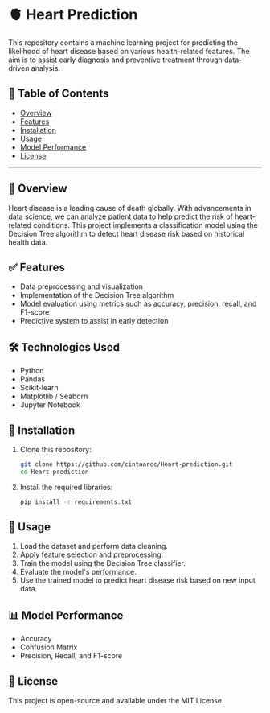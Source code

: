 # 🫀 Heart Prediction

This repository contains a machine learning project for predicting the likelihood of heart disease based on various health-related features. The aim is to assist early diagnosis and preventive treatment through data-driven analysis.

## 📌 Table of Contents
- [Overview](#-overview)
- [Features](#-features)
- [Installation](#-installation)
- [Usage](#-usage)
- [Model Performance](#-model-performance)
- [License](#-license)

---

## 🧠 Overview
Heart disease is a leading cause of death globally. With advancements in data science, we can analyze patient data to help predict the risk of heart-related conditions. This project implements a classification model using the Decision Tree algorithm to detect heart disease risk based on historical health data.

## ✅ Features
- Data preprocessing and visualization
- Implementation of the Decision Tree algorithm
- Model evaluation using metrics such as accuracy, precision, recall, and F1-score
- Predictive system to assist in early detection

## 🛠️ Technologies Used
- Python
- Pandas
- Scikit-learn
- Matplotlib / Seaborn
- Jupyter Notebook

## 🧾 Installation

1. Clone this repository:
   ```bash
   git clone https://github.com/cintaarcc/Heart-prediction.git
   cd Heart-prediction
2. Install the required libraries:
   ```bash
   pip install -r requirements.txt

## 🚀 Usage
1. Load the dataset and perform data cleaning.
2. Apply feature selection and preprocessing.
3. Train the model using the Decision Tree classifier.
4. Evaluate the model's performance.
5. Use the trained model to predict heart disease risk based on new input data.


## 📊 Model Performance
* Accuracy
* Confusion Matrix
* Precision, Recall, and F1-score

## 📄 License
This project is open-source and available under the MIT License.

